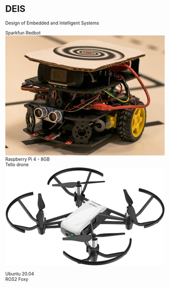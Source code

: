 # DEIS
Design of Embedded and Intelligent Systems  

Sparkfun Redbot  
![Sparkie](/Assets/Sparkie.jpg)  
Raspberry Pi 4 - 8GB  
Tello drone  
![Tello](/Assets/RyzeTello.jpg)  

Ubuntu 20.04  
ROS2 Foxy  
